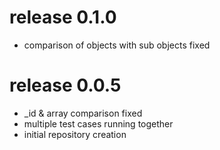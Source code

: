 # release 0.1.0
 * comparison of objects with sub objects fixed
# release 0.0.5
 * _id & array comparison fixed
 * multiple test cases running together
 * initial repository creation
